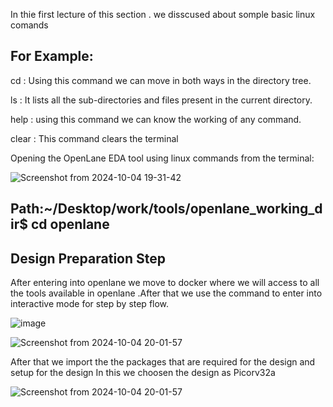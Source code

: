 In thie first lecture of this section . we disscused about somple basic linux comands 

For Example:
------------
cd : Using this command we can move in both ways in the directory tree.

ls : It lists all the sub-directories and files present in the current directory.

help : using this command we can know the working of any command.

clear : This command clears the terminal

Opening the OpenLane EDA tool using linux commands from the terminal:

![Screenshot from 2024-10-04 19-31-42](https://github.com/user-attachments/assets/8308cde6-0254-42cb-a143-9f4443f96a35)

Path:~/Desktop/work/tools/openlane_working_dir$ cd openlane
------

Design Preparation Step
----------------------
After entering into openlane we move to docker where we will access to all the tools available in openlane .After that we use the command to enter into interactive mode for step by step flow.

![image](https://github.com/user-attachments/assets/2848ed59-3ce0-4c43-bd8d-1eea6ab7451d)



![Screenshot from 2024-10-04 20-01-57](https://github.com/user-attachments/assets/0c6e47a3-5b1a-42d6-90f4-861b5c19a19a)

After that we import the the packages that are required for the design and setup for the design
In this we choosen the design as Picorv32a

![Screenshot from 2024-10-04 20-01-57](https://github.com/user-attachments/assets/0c6e47a3-5b1a-42d6-90f4-861b5c19a19a)


